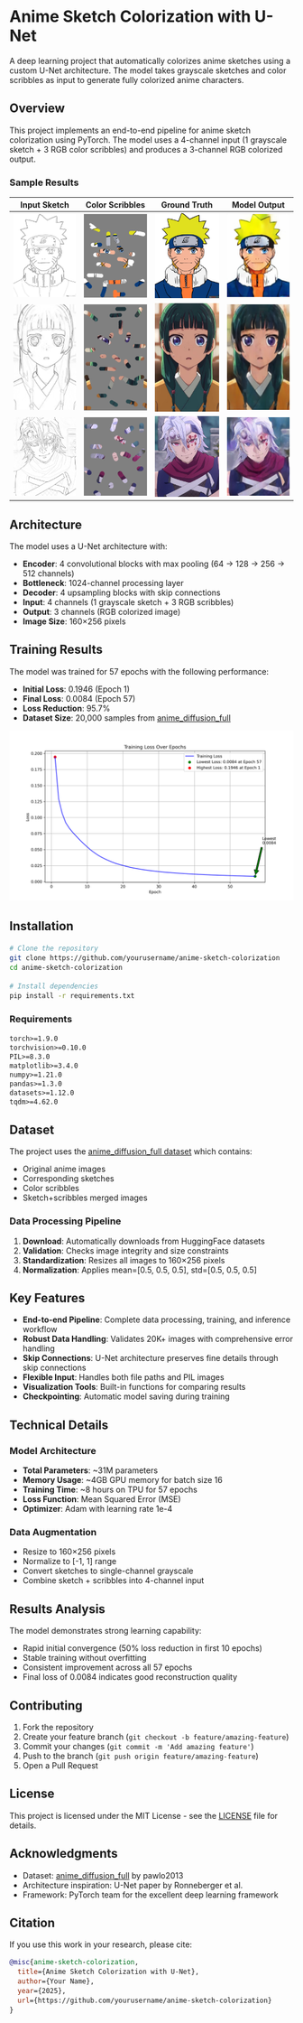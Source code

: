 # Anime Sketch Colorization with U-Net

A deep learning project that automatically colorizes anime sketches using a custom U-Net architecture. The model takes grayscale sketches and color scribbles as input to generate fully colorized anime characters.

## Overview

This project implements an end-to-end pipeline for anime sketch colorization using PyTorch. The model uses a 4-channel input (1 grayscale sketch + 3 RGB color scribbles) and produces a 3-channel RGB colorized output.

### Sample Results

| Input Sketch                        | Color Scribbles                            | Ground Truth                                  | Model Output                         |
|-------------------------------------|--------------------------------------------|-----------------------------------------------|--------------------------------------|
| ![Sketch 1](images/naruto_edge.jpg) | ![Scribbles 1](images/naruto_scribble.jpg) | ![Ground Truth 1](images/naruto_original.jpg) | ![Output 1](images/naruto_generated.jpg) |
| ![Sketch 2](images/maomao_edge.jpg) | ![Scribbles 2](images/maomao_scribble.jpg) | ![Ground Truth 2](images/maomao_original.jpg) | ![Output 2](images/maomao_output.jpg)|
| ![Sketch 2](images/uzui_edge.jpg)   | ![Scribbles 2](images/uzui_scribble.jpg) | ![Ground Truth 2](images/uzui_original.jpg) | ![Output 2](images/uzui_output.jpg)|

## Architecture

The model uses a U-Net architecture with:
- **Encoder**: 4 convolutional blocks with max pooling (64 → 128 → 256 → 512 channels)
- **Bottleneck**: 1024-channel processing layer
- **Decoder**: 4 upsampling blocks with skip connections
- **Input**: 4 channels (1 grayscale sketch + 3 RGB scribbles)
- **Output**: 3 channels (RGB colorized image)
- **Image Size**: 160×256 pixels

## Training Results

The model was trained for 57 epochs with the following performance:
- **Initial Loss**: 0.1946 (Epoch 1)
- **Final Loss**: 0.0084 (Epoch 57)
- **Loss Reduction**: 95.7%
- **Dataset Size**: 20,000 samples from [anime_diffusion_full](https://huggingface.co/datasets/pawlo2013/anime_diffusion_full)

![Training Loss Curve](images/training_loss_plot.png)

## Installation

```bash
# Clone the repository
git clone https://github.com/yourusername/anime-sketch-colorization
cd anime-sketch-colorization

# Install dependencies
pip install -r requirements.txt
```

### Requirements

```
torch>=1.9.0
torchvision>=0.10.0
PIL>=8.3.0
matplotlib>=3.4.0
numpy>=1.21.0
pandas>=1.3.0
datasets>=1.12.0
tqdm>=4.62.0
```

## Dataset

The project uses the [anime_diffusion_full dataset](https://huggingface.co/datasets/pawlo2013/anime_diffusion_full) which contains:
- Original anime images
- Corresponding sketches
- Color scribbles
- Sketch+scribbles merged images

### Data Processing Pipeline

1. **Download**: Automatically downloads from HuggingFace datasets
2. **Validation**: Checks image integrity and size constraints
3. **Standardization**: Resizes all images to 160×256 pixels
4. **Normalization**: Applies mean=[0.5, 0.5, 0.5], std=[0.5, 0.5, 0.5]

## Key Features

- **End-to-end Pipeline**: Complete data processing, training, and inference workflow
- **Robust Data Handling**: Validates 20K+ images with comprehensive error handling
- **Skip Connections**: U-Net architecture preserves fine details through skip connections
- **Flexible Input**: Handles both file paths and PIL images
- **Visualization Tools**: Built-in functions for comparing results
- **Checkpointing**: Automatic model saving during training

## Technical Details

### Model Architecture
- **Total Parameters**: ~31M parameters
- **Memory Usage**: ~4GB GPU memory for batch size 16
- **Training Time**: ~8 hours on TPU for 57 epochs
- **Loss Function**: Mean Squared Error (MSE)
- **Optimizer**: Adam with learning rate 1e-4

### Data Augmentation
- Resize to 160×256 pixels
- Normalize to [-1, 1] range
- Convert sketches to single-channel grayscale
- Combine sketch + scribbles into 4-channel input

## Results Analysis

The model demonstrates strong learning capability:
- Rapid initial convergence (50% loss reduction in first 10 epochs)
- Stable training without overfitting
- Consistent improvement across all 57 epochs
- Final loss of 0.0084 indicates good reconstruction quality

## Contributing

1. Fork the repository
2. Create your feature branch (`git checkout -b feature/amazing-feature`)
3. Commit your changes (`git commit -m 'Add amazing feature'`)
4. Push to the branch (`git push origin feature/amazing-feature`)
5. Open a Pull Request

## License

This project is licensed under the MIT License - see the [LICENSE](LICENSE) file for details.

## Acknowledgments

- Dataset: [anime_diffusion_full](https://huggingface.co/datasets/pawlo2013/anime_diffusion_full) by pawlo2013
- Architecture inspiration: U-Net paper by Ronneberger et al.
- Framework: PyTorch team for the excellent deep learning framework

## Citation

If you use this work in your research, please cite:

```bibtex
@misc{anime-sketch-colorization,
  title={Anime Sketch Colorization with U-Net},
  author={Your Name},
  year={2025},
  url={https://github.com/yourusername/anime-sketch-colorization}
}
```